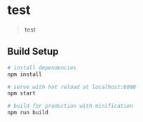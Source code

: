 # test

> test

## Build Setup

```bash
# install dependencies
npm install

# serve with hot reload at localhost:8080
npm start

# build for production with minification
npm run build
```
